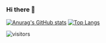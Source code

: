 ### Hi there 👋
[![Anurag's GitHub stats](https://github-readme-stats.vercel.app/api?username=MathewsJosh&count_private=true&show_icons=true&theme=Gradient&repo=CG2021-1)](https://github.com/anuraghazra/github-readme-stats)
[![Top Langs](https://github-readme-stats.vercel.app/api/top-langs/?username=MathewsJosh&theme=vue&layout=compact)](https://github.com/anuraghazra/github-readme-stats)

![visitors](https://visitor-badge.glitch.me/badge?page_id=$MathewsJosh.$MathewsJosh)
<!--
**MathewsJosh/MathewsJosh** is a ✨ _special_ ✨ repository because its `README.md` (this file) appears on your GitHub profile.

Here are some ideas to get you started:

- 🔭 I’m currently working on ...
- 🌱 I’m currently learning ...
- 👯 I’m looking to collaborate on ...
- 🤔 I’m looking for help with ...
- 💬 Ask me about ...
- 📫 How to reach me: ...
- 😄 Pronouns: ...
- ⚡ Fun fact: ...
-->
